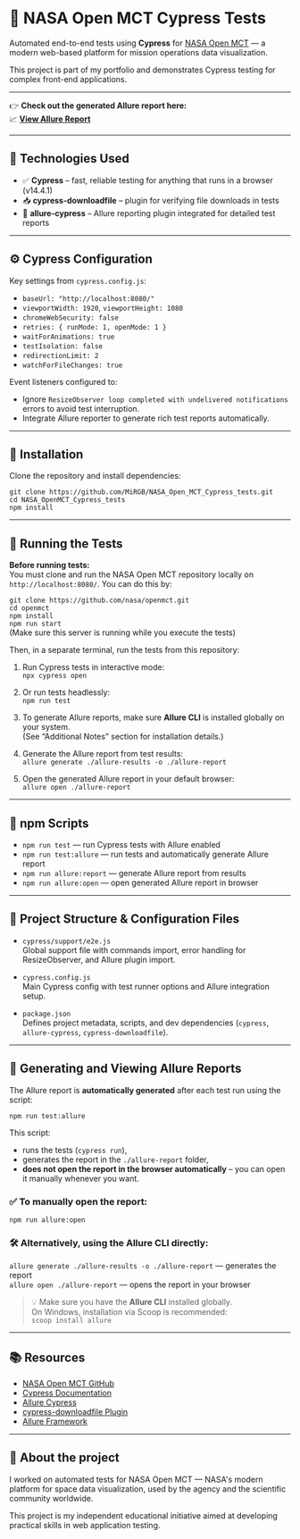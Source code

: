 # 🚀 NASA Open MCT Cypress Tests

Automated end-to-end tests using **Cypress** for [NASA Open MCT](https://github.com/nasa/openmct) — a modern web-based platform for mission operations data visualization.

This project is part of my portfolio and demonstrates Cypress testing for complex front-end applications.

---

👉 **Check out the generated Allure report here:**  
📈 [**View Allure Report**](https://mirgb.github.io/NASA_Open_MCT_Cypress_tests/)

---

## 🧪 Technologies Used

- ✅ **Cypress** – fast, reliable testing for anything that runs in a browser (v14.4.1)  
- 📥 **cypress-downloadfile** – plugin for verifying file downloads in tests  
- 🎯 **allure-cypress** – Allure reporting plugin integrated for detailed test reports

---

## ⚙️ Cypress Configuration

Key settings from `cypress.config.js`:

- `baseUrl: "http://localhost:8080/"`
- `viewportWidth: 1920`, `viewportHeight: 1080`
- `chromeWebSecurity: false`
- `retries: { runMode: 1, openMode: 1 }`
- `waitForAnimations: true`
- `testIsolation: false`
- `redirectionLimit: 2`
- `watchForFileChanges: true`

Event listeners configured to:

- Ignore `ResizeObserver loop completed with undelivered notifications` errors to avoid test interruption.
- Integrate Allure reporter to generate rich test reports automatically.

---

## 🔧 Installation

Clone the repository and install dependencies:

`git clone https://github.com/MiRGB/NASA_Open_MCT_Cypress_tests.git`  
`cd NASA_OpenMCT_Cypress_tests`  
`npm install`

---

## 🚀 Running the Tests

**Before running tests:**  
You must clone and run the NASA Open MCT repository locally on `http://localhost:8080/`. You can do this by:

`git clone https://github.com/nasa/openmct.git`  
`cd openmct`  
`npm install`  
`npm run start`  
(Make sure this server is running while you execute the tests)

Then, in a separate terminal, run the tests from this repository:

1. Run Cypress tests in interactive mode:  
   `npx cypress open`

2. Or run tests headlessly:  
   `npm run test`

3. To generate Allure reports, make sure **Allure CLI** is installed globally on your system.  
   (See “Additional Notes” section for installation details.)

4. Generate the Allure report from test results:  
   `allure generate ./allure-results -o ./allure-report`

5. Open the generated Allure report in your default browser:  
   `allure open ./allure-report`

---

## 🧰 npm Scripts

- `npm run test` — run Cypress tests with Allure enabled  
- `npm run test:allure` — run tests and automatically generate Allure report  
- `npm run allure:report` — generate Allure report from results  
- `npm run allure:open` — open generated Allure report in browser

---

## 📂 Project Structure & Configuration Files

- `cypress/support/e2e.js`  
  Global support file with commands import, error handling for ResizeObserver, and Allure plugin import.

- `cypress.config.js`  
  Main Cypress config with test runner options and Allure integration setup.

- `package.json`  
  Defines project metadata, scripts, and dev dependencies (`cypress`, `allure-cypress`, `cypress-downloadfile`).

---

## 🧾 Generating and Viewing Allure Reports

The Allure report is **automatically generated** after each test run using the script:

`npm run test:allure`

This script:  
- runs the tests (`cypress run`),  
- generates the report in the `./allure-report` folder,  
- **does not open the report in the browser automatically** – you can open it manually whenever you want.

### ✅ To manually open the report:

`npm run allure:open`

### 🛠️ Alternatively, using the Allure CLI directly:

`allure generate ./allure-results -o ./allure-report` — generates the report  
`allure open ./allure-report` — opens the report in your browser

> 💡 Make sure you have the **Allure CLI** installed globally.  
> On Windows, installation via Scoop is recommended:  
> `scoop install allure`

---

## 📚 Resources

- [NASA Open MCT GitHub](https://github.com/nasa/openmct)  
- [Cypress Documentation](https://docs.cypress.io)  
- [Allure Cypress](https://www.npmjs.com/package/allure-cypress)  
- [cypress-downloadfile Plugin](https://github.com/NoriSte/cypress-downloadfile)  
- [Allure Framework](https://docs.qameta.io/allure/)

---

## 🚀 About the project

I worked on automated tests for NASA Open MCT — NASA's modern platform for space data visualization, used by the agency and the scientific community worldwide.

This project is my independent educational initiative aimed at developing practical skills in web application testing.
